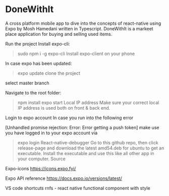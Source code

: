 # DoneWithIt

A cross platform mobile app to dive into the concepts of react-native using Expo by Mosh Hamedani written in Typescript. DoneWithIt is a markeet place application for buying and selling used items. 

Run the project
Install expo-cli:

> sudo npm i -g expo-cli
Install expo-client on your phone

In case expo has been updated:

> expo update
clone the project

select master branch

Navigate to the root folder:

> npm install
> expo start
Local IP address
Make sure your correct local IP address is used both on front & back end.

Login to expo account
In case you run into the following error

[Unhandled promise rejection: Error: Error getting a push token]
make use you have logged in to your expo account via

> expo login
React-native-debugger
Go to this github repo, then click release-page and download the latest amd54.deb for ubuntu to get an executable. Install the executable and use this like all other app in your computer. Source

Expo-icons
https://icons.expo.fyi/

Expo API reference
https://docs.expo.io/versions/latest/

VS code shortcuts
rnfs - react native functional component with style


